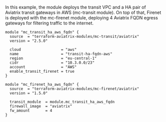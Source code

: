 In this example, the module deploys the transit VPC and a HA pair of Aviatrix transit gateways in AWS (mc-transit module).
On top of that, Firenet is deployed with the mc-firenet module, deploying 4 Aviatrix FQDN egress gateways for filtering traffic to the internet.

```hcl
module "mc_transit_ha_aws_fqdn" {
  source  = "terraform-aviatrix-modules/mc-transit/aviatrix"
  version = "2.5.0"

  cloud                  = "aws"
  name                   = "transit-ha-fqdn-aws"
  region                 = "eu-central-1"
  cidr                   = "10.3.0.0/23"
  account                = "AWS"
  enable_transit_firenet = true
}

module "mc_firenet_ha_aws_fqdn" {
  source  = "terraform-aviatrix-modules/mc-firenet/aviatrix"
  version = "1.5.0"

  transit_module  = module.mc_transit_ha_aws_fqdn
  firewall_image  = "aviatrix"
  fw_amount       = 4
}
```